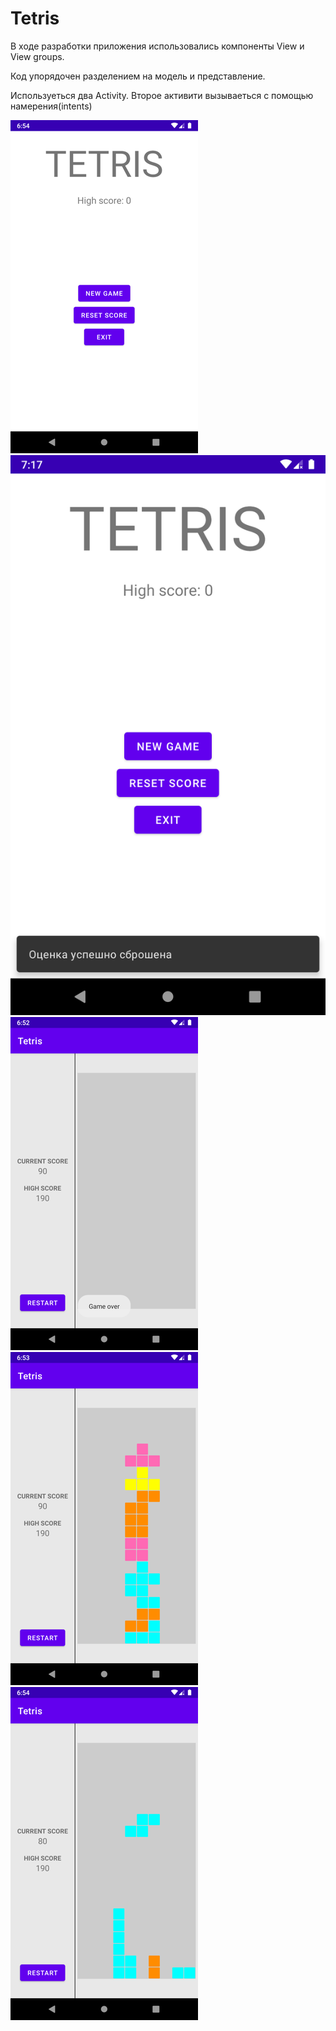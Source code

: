 # Tetris

В ходе разработки приложения использовались компоненты View и View groups.

Код упорядочен разделением на модель и представление.

Используеться два Activity. Второе активити вызываеться с помощью намерения(intents)

![](app/src/main/res/drawable/screenshot_20220909_172319.png)
![](app/src/main/res/drawable/screenshot_20220909_204214.png)
![](app/src/main/res/drawable/screenshot_20220909_172123.png)
![](app/src/main/res/drawable/screenshot_20220909_172204.png)
![](app/src/main/res/drawable/screenshot_20220909_172306.png)
